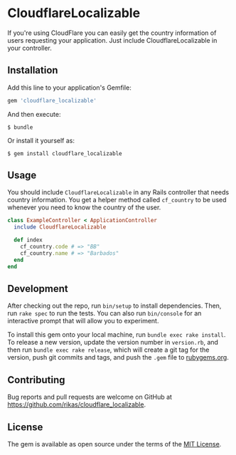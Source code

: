 # CloudflareLocalizable

If you're using CloudFlare you can easily get the country information of users requesting your
application. Just include CloudflareLocalizable in your controller.

## Installation

Add this line to your application's Gemfile:

```ruby
gem 'cloudflare_localizable'
```

And then execute:

    $ bundle

Or install it yourself as:

    $ gem install cloudflare_localizable

## Usage

You should include `CloudflareLocalizable` in any Rails controller that needs country information.
You get a helper method called `cf_country` to be used whenever you need to know the country of the
user.

```ruby
class ExampleController < ApplicationController
  include CloudflareLocalizable

  def index
    cf_country.code # => "BB"
    cf_country.name # => "Barbados"
  end
end
```

## Development

After checking out the repo, run `bin/setup` to install dependencies. Then, run `rake spec` to run
the tests. You can also run `bin/console` for an interactive prompt that will allow you to experiment.

To install this gem onto your local machine, run `bundle exec rake install`. To release a new
version, update the version number in `version.rb`, and then run `bundle exec rake release`, which
will create a git tag for the version, push git commits and tags, and push the `.gem` file to
[rubygems.org](https://rubygems.org).

## Contributing

Bug reports and pull requests are welcome on GitHub at
https://github.com/rikas/cloudflare_localizable.


## License

The gem is available as open source under the terms of the
[MIT License](http://opensource.org/licenses/MIT).
